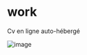 # work

Cv en ligne auto-hébergé

![image](https://github.com/aliceout/work/assets/10231985/abefccac-1ccb-4c3c-9bb8-1ae08298086d)
